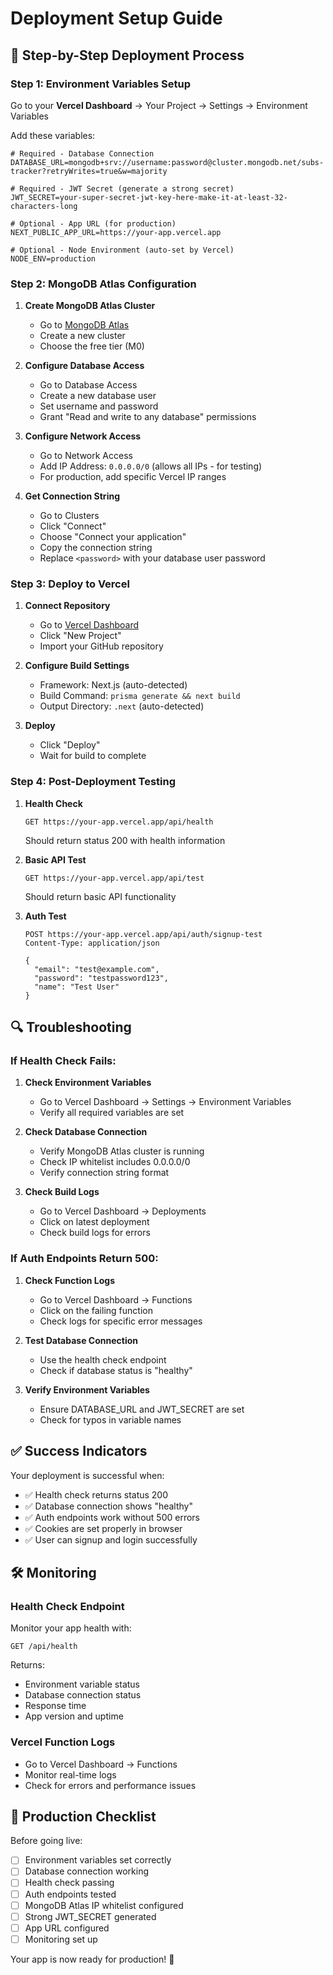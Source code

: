 # Deployment Setup Guide

## 🚀 **Step-by-Step Deployment Process**

### **Step 1: Environment Variables Setup**

Go to your **Vercel Dashboard** → Your Project → Settings → Environment Variables

Add these variables:

```env
# Required - Database Connection
DATABASE_URL=mongodb+srv://username:password@cluster.mongodb.net/subs-tracker?retryWrites=true&w=majority

# Required - JWT Secret (generate a strong secret)
JWT_SECRET=your-super-secret-jwt-key-here-make-it-at-least-32-characters-long

# Optional - App URL (for production)
NEXT_PUBLIC_APP_URL=https://your-app.vercel.app

# Optional - Node Environment (auto-set by Vercel)
NODE_ENV=production
```

### **Step 2: MongoDB Atlas Configuration**

1. **Create MongoDB Atlas Cluster**
   - Go to [MongoDB Atlas](https://cloud.mongodb.com)
   - Create a new cluster
   - Choose the free tier (M0)

2. **Configure Database Access**
   - Go to Database Access
   - Create a new database user
   - Set username and password
   - Grant "Read and write to any database" permissions

3. **Configure Network Access**
   - Go to Network Access
   - Add IP Address: `0.0.0.0/0` (allows all IPs - for testing)
   - For production, add specific Vercel IP ranges

4. **Get Connection String**
   - Go to Clusters
   - Click "Connect"
   - Choose "Connect your application"
   - Copy the connection string
   - Replace `<password>` with your database user password

### **Step 3: Deploy to Vercel**

1. **Connect Repository**
   - Go to [Vercel Dashboard](https://vercel.com)
   - Click "New Project"
   - Import your GitHub repository

2. **Configure Build Settings**
   - Framework: Next.js (auto-detected)
   - Build Command: `prisma generate && next build`
   - Output Directory: `.next` (auto-detected)

3. **Deploy**
   - Click "Deploy"
   - Wait for build to complete

### **Step 4: Post-Deployment Testing**

1. **Health Check**
   ```
   GET https://your-app.vercel.app/api/health
   ```
   Should return status 200 with health information

2. **Basic API Test**
   ```
   GET https://your-app.vercel.app/api/test
   ```
   Should return basic API functionality

3. **Auth Test**
   ```
   POST https://your-app.vercel.app/api/auth/signup-test
   Content-Type: application/json
   
   {
     "email": "test@example.com",
     "password": "testpassword123",
     "name": "Test User"
   }
   ```

## 🔍 **Troubleshooting**

### **If Health Check Fails:**

1. **Check Environment Variables**
   - Go to Vercel Dashboard → Settings → Environment Variables
   - Verify all required variables are set

2. **Check Database Connection**
   - Verify MongoDB Atlas cluster is running
   - Check IP whitelist includes 0.0.0.0/0
   - Verify connection string format

3. **Check Build Logs**
   - Go to Vercel Dashboard → Deployments
   - Click on latest deployment
   - Check build logs for errors

### **If Auth Endpoints Return 500:**

1. **Check Function Logs**
   - Go to Vercel Dashboard → Functions
   - Click on the failing function
   - Check logs for specific error messages

2. **Test Database Connection**
   - Use the health check endpoint
   - Check if database status is "healthy"

3. **Verify Environment Variables**
   - Ensure DATABASE_URL and JWT_SECRET are set
   - Check for typos in variable names

## ✅ **Success Indicators**

Your deployment is successful when:

- ✅ Health check returns status 200
- ✅ Database connection shows "healthy"
- ✅ Auth endpoints work without 500 errors
- ✅ Cookies are set properly in browser
- ✅ User can signup and login successfully

## 🛠️ **Monitoring**

### **Health Check Endpoint**
Monitor your app health with:
```
GET /api/health
```

Returns:
- Environment variable status
- Database connection status
- Response time
- App version and uptime

### **Vercel Function Logs**
- Go to Vercel Dashboard → Functions
- Monitor real-time logs
- Check for errors and performance issues

## 🎯 **Production Checklist**

Before going live:

- [ ] Environment variables set correctly
- [ ] Database connection working
- [ ] Health check passing
- [ ] Auth endpoints tested
- [ ] MongoDB Atlas IP whitelist configured
- [ ] Strong JWT_SECRET generated
- [ ] App URL configured
- [ ] Monitoring set up

Your app is now ready for production! 🚀
